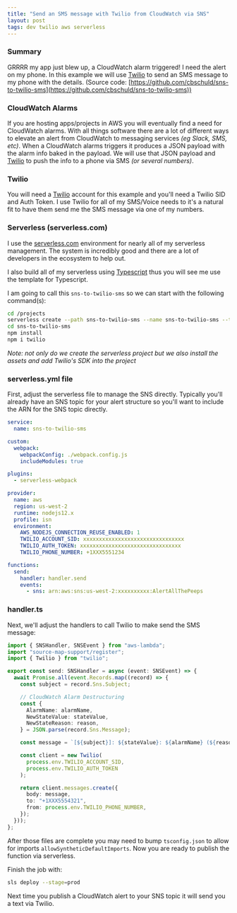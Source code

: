 ```yaml
---
title: "Send an SMS message with Twilio from CloudWatch via SNS"
layout: post
tags: dev twilio aws serverless
---
```


### Summary

GRRRR my app just blew up, a CloudWatch alarm triggered!  I need the alert on my phone.  In this example we will use [Twilio](https://www.twilio.com/) to send an SMS message to my phone with the details.  (Source code: [https://github.com/cbschuld/sns-to-twilio-sms](https://github.com/cbschuld/sns-to-twilio-sms))

### CloudWatch Alarms

If you are hosting apps/projects in AWS you will eventually find a need for CloudWatch alarms.  With all things software there are a lot of different ways to elevate an alert from CloudWatch to messaging services *(eg Slack, SMS, etc)*.  When a CloudWatch alarms triggers it produces a JSON payload with the alarm info baked in the payload.  We will use that JSON payload and [Twilio](https://www.twilio.com/) to push the info to a phone via SMS *(or several numbers)*.

### Twilio

You will need a [Twilio](https://www.twilio.com/) account for this example and you'll need a Twilio SID and Auth Token.  I use Twilio for all of my SMS/Voice needs to it's a natural fit to have them send me the SMS message via one of my numbers.

### Serverless (serverless.com)

I use the [serverless.com](https://www.serverless.com/) environment for nearly all of my serverless management.  The system is incredibly good and there are a lot of developers in the ecosystem to help out.

I also build all of my serverless using [Typescript](https://www.typescriptlang.org/) thus you will see me use the template for Typescript.

I am going to call this `sns-to-twilio-sms` so we can start with the following command(s):

```zsh
cd /projects
serverless create --path sns-to-twilio-sms --name sns-to-twilio-sms --template=aws-nodejs-typescript
cd sns-to-twilio-sms
npm install
npm i twilio
```

*Note: not only do we create the serverless project but we also install the assets and add Twilio's SDK into the project*

### serverless.yml file

First, adjust the serverless file to manage the SNS directly.  Typically you'll already have an SNS topic for your alert structure so you'll want to include the ARN for the SNS topic directly.

```yaml
service:
  name: sns-to-twilio-sms

custom:
  webpack:
    webpackConfig: ./webpack.config.js
    includeModules: true

plugins:
  - serverless-webpack

provider:
  name: aws
  region: us-west-2
  runtime: nodejs12.x
  profile: isn
  environment:
    AWS_NODEJS_CONNECTION_REUSE_ENABLED: 1
    TWILIO_ACCOUNT_SID: xxxxxxxxxxxxxxxxxxxxxxxxxxxxxxxx
    TWILIO_AUTH_TOKEN: xxxxxxxxxxxxxxxxxxxxxxxxxxxxxxxx
    TWILIO_PHONE_NUMBER: +1XXX5551234

functions:
  send:
    handler: handler.send
    events:
      - sns: arn:aws:sns:us-west-2:xxxxxxxxxx:AlertAllThePeeps
```

### handler.ts

Next, we'll adjust the handlers to call Twilio to make send the SMS message:

```typescript
import { SNSHandler, SNSEvent } from "aws-lambda";
import "source-map-support/register";
import { Twilio } from "twilio";

export const send: SNSHandler = async (event: SNSEvent) => {
  await Promise.all(event.Records.map((record) => {
    const subject = record.Sns.Subject;

    // CloudWatch Alarm Destructuring
    const {
      AlarmName: alarmName,
      NewStateValue: stateValue,
      NewStateReason: reason,
    } = JSON.parse(record.Sns.Message);

    const message = `[${subject}]: ${stateValue}: ${alarmName} (${reason})`;

    const client = new Twilio(
      process.env.TWILIO_ACCOUNT_SID,
      process.env.TWILIO_AUTH_TOKEN
    );

    return client.messages.create({
      body: message,
      to: "+1XXX5554321",
      from: process.env.TWILIO_PHONE_NUMBER,
    });
  }));
};
```

After those files are complete you may need to bump `tsconfig.json` to allow for imports `allowSyntheticDefaultImports`.  Now you are ready to publish the function via serverless.

Finish the job with:
```zsh
sls deploy --stage=prod
```

Next time you publish a CloudWatch alert to your SNS topic it will send you a text via Twilio.
